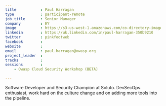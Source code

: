 ```yaml
---
title           : Paul Harragan
type            : participant-remote
job_title       : Senior Manager
company         : EY
image           : https://s3-us-west-1.amazonaws.com/co-directory-images/paul-harragan-350b9210.jpg
linkedin        : https://uk.linkedin.com/in/paul-harragan-350b9210
twitter         : pinkfootweb
facebook        : 
website         : 
email           : paul.harragan@owasp.org
project_leader  : 
tracks          : 
sessions        :
    - Owasp Cloud Security Workshop (BETA)

---
```


<!-- put more details about participant here -->

Software Developer and Security Champion at Soluto. 
DevSecOps enthusiast, work hard on the culture change and on adding more tools into the pipeline.
